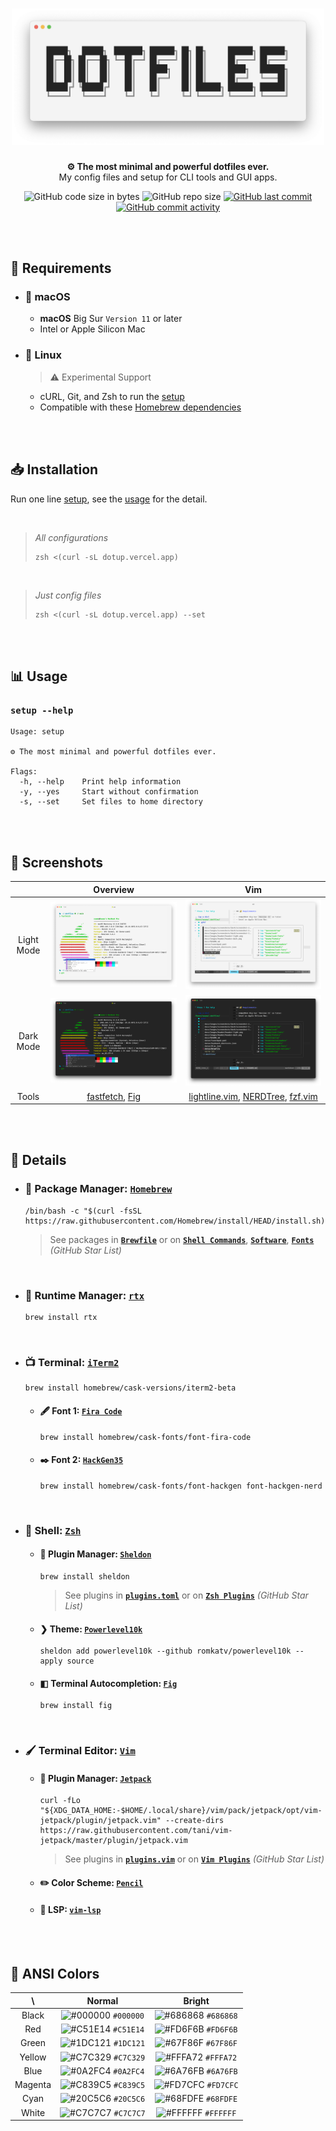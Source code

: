 <h1 align="center">
  <picture>
    <source
      srcset="https://raw.githubusercontent.com/5ouma/dotfiles/main/docs/images/header/header-light.png"
      media="(prefers-color-scheme: light)"
    />
    <source
      srcset="https://raw.githubusercontent.com/5ouma/dotfiles/main/docs/images/header/header-dark.png"
      media="(prefers-color-scheme: dark)"
    />
    <!-- markdownlint-disable MD013 -->
    <img width=500px alt="header" src="https://raw.githubusercontent.com/5ouma/dotfiles/main/docs/images/header/header-light.png" />
  </picture>
</h1>

<div align="center">

**⚙ The most minimal and powerful dotfiles ever.** <br />
My config files and setup for CLI tools and GUI apps.

![GitHub code size in bytes](https://img.shields.io/github/languages/code-size/5ouma/dotfiles?style=flat-square)
![GitHub repo size](https://img.shields.io/github/repo-size/5ouma/dotfiles?style=flat-square)
[![GitHub last commit](https://img.shields.io/github/last-commit/5ouma/dotfiles?style=flat-square)](https://github.com/5ouma/dotfiles/commit/HEAD)
[![GitHub commit activity](https://img.shields.io/github/commit-activity/m/5ouma/dotfiles?style=flat-square)](https://github.com/5ouma/dotfiles/commits/main)

</div>

<br /><br />

## 🔐 Requirements

- ### 🍎 macOS

  - **macOS** Big Sur `Version 11` or later
  - Intel or Apple Silicon Mac

- ### 🐧 Linux

  > ⚠️ Experimental Support

  - cURL, Git, and Zsh to run the [setup](../setup)
  - Compatible with these [Homebrew dependencies](https://docs.brew.sh/Homebrew-on-Linux#requirements)

<br /><br />

## 📥 Installation

Run one line [setup](../setup), see the [usage](#-usage) for the detail.

<br />

> _All configurations_
>
> ```shell
> zsh <(curl -sL dotup.vercel.app)
> ```

<br />

> _Just config files_
>
> ```shell
> zsh <(curl -sL dotup.vercel.app) --set
> ```

<br /><br />

## 📊 Usage

### `setup --help`

```shell
Usage: setup

⚙️ The most minimal and powerful dotfiles ever.

Flags:
  -h, --help    Print help information
  -y, --yes     Start without confirmation
  -s, --set     Set files to home directory
```

<br /><br />

## 🌄 Screenshots

|            |      Overview       |                  Vim                   |
| :--------: | :-----------------: | :------------------------------------: |
| Light Mode | ![Overview - Light] |             ![Vim - Light]             |
| Dark Mode  | ![Overview - Dark]  |             ![Vim - Dark]              |
|   Tools    | [fastfetch], [Fig]  | [lightline.vim], [NERDTree], [fzf.vim] |

[Overview - Light]: ./images/screenshots/light/overview.png
[Overview - Dark]: ./images/screenshots/dark/overview.png
[Vim - Light]: ./images/screenshots/light/vim.png
[Vim - Dark]: ./images/screenshots/dark/vim.png
[fastfetch]: https://github.com/fastfetch-cli/fastfetch
[Fig]: https://fig.io
[lightline.vim]: https://github.com/itchyny/lightline.vim
[NERDTree]: https://github.com/preservim/nerdtree
[fzf.vim]: https://github.com/junegunn/fzf.vim

<br /><br />

## 📝 Details

- ### 🍺 Package Manager: [`Homebrew`](https://brew.sh)

  ```shell
  /bin/bash -c "$(curl -fsSL https://raw.githubusercontent.com/Homebrew/install/HEAD/install.sh)"
  ```

  > See packages in **[`Brewfile`]**
  > or on **[`Shell Commands`]**, **[`Software`]**, **[`Fonts`]** _(GitHub Star List)_

  [`Brewfile`]: ../data/Brewfile
  [`Shell Commands`]: https://github.com/stars/5ouma/lists/shell-commands
  [`Software`]: https://github.com/stars/5ouma/lists/software
  [`Fonts`]: https://github.com/stars/5ouma/lists/fonts

<br />

- ### 📼 Runtime Manager: [`rtx`](https://github.com/jdxcode/rtx)

  ```shell
  brew install rtx
  ```

<br />

- ### 📺 Terminal: [`iTerm2`](https://iterm2.com)

  ```shell
  brew install homebrew/cask-versions/iterm2-beta
  ```

  - #### 🖋 Font 1: [`Fira Code`](https://github.com/tonsky/FiraCode)

    ```shell
    brew install homebrew/cask-fonts/font-fira-code
    ```

  - #### ✒️ Font 2: [`HackGen35`](https://github.com/yuru7/hackgen)

    ```shell
    brew install homebrew/cask-fonts/font-hackgen font-hackgen-nerd
    ```

<br />

- ### 🐚 Shell: [`Zsh`](https://zsh.org)

  - #### 🔌 Plugin Manager: [`Sheldon`](https://github.com/rossmacarthur/sheldon)

    ```shell
    brew install sheldon
    ```

    > See plugins in **[`plugins.toml`]**
    > or on **[`Zsh Plugins`]** _(GitHub Star List)_

    [`plugins.toml`]: ../packages/sheldon/.config/sheldon/plugins.toml
    [`Zsh Plugins`]: https://github.com/stars/5ouma/lists/zsh-plugins

  - #### ❯ Theme: [`Powerlevel10k`](https://github.com/romkatv/powerlevel10k)

    ```shell
    sheldon add powerlevel10k --github romkatv/powerlevel10k --apply source
    ```

  - #### ◧ Terminal Autocompletion: [`Fig`](https://fig.io)

    ```shell
    brew install fig
    ```

<br />

- ### 🖌 Terminal Editor: [`Vim`](https://www.vim.org)

  - #### 🚀 Plugin Manager: [`Jetpack`](https://github.com/5ouma/vim-jetpack)

    ```shell
    curl -fLo "${XDG_DATA_HOME:-$HOME/.local/share}/vim/pack/jetpack/opt/vim-jetpack/plugin/jetpack.vim" --create-dirs https://raw.githubusercontent.com/tani/vim-jetpack/master/plugin/jetpack.vim
    ```

    > See plugins in **[`plugins.vim`]**
    > or on **[`Vim Plugins`]** _(GitHub Star List)_

    [`plugins.vim`]: ../packages/vim/.config/vim/plugins.vim
    [`Vim Plugins`]: https://github.com/stars/5ouma/lists/vim-plugins

  - #### ✏️ Color Scheme: [`Pencil`](https://github.com/5ouma/vim-colors-pencil)

  - #### 💾 LSP: [`vim-lsp`](https://github.com/prabirshrestha/vim-lsp)

<br /><br />

## 🎨 ANSI Colors

|   \     |        Normal        |        Bright        |
| :-----: | :------------------: | :------------------: |
|  Black  | ![#000000] `#000000` | ![#686868] `#686868` |
|   Red   | ![#C51E14] `#C51E14` | ![#FD6F6B] `#FD6F6B` |
|  Green  | ![#1DC121] `#1DC121` | ![#67F86F] `#67F86F` |
| Yellow  | ![#C7C329] `#C7C329` | ![#FFFA72] `#FFFA72` |
|  Blue   | ![#0A2FC4] `#0A2FC4` | ![#6A76FB] `#6A76FB` |
| Magenta | ![#C839C5] `#C839C5` | ![#FD7CFC] `#FD7CFC` |
|  Cyan   | ![#20C5C6] `#20C5C6` | ![#68FDFE] `#68FDFE` |
|  White  | ![#C7C7C7] `#C7C7C7` | ![#FFFFFF] `#FFFFFF` |

[#000000]: https://via.placeholder.com/15/000000/000000.png
[#686868]: https://via.placeholder.com/15/686868/686868.png
[#C51E14]: https://via.placeholder.com/15/C51E14/C51E14.png
[#FD6F6B]: https://via.placeholder.com/15/FD6F6B/FD6F6B.png
[#1DC121]: https://via.placeholder.com/15/1DC121/1DC121.png
[#67F86F]: https://via.placeholder.com/15/67F86F/67F86F.png
[#C7C329]: https://via.placeholder.com/15/C7C329/C7C329.png
[#FFFA72]: https://via.placeholder.com/15/FFFA72/FFFA72.png
[#0A2FC4]: https://via.placeholder.com/15/0A2FC4/0A2FC4.png
[#6A76FB]: https://via.placeholder.com/15/6A76FB/6A76FB.png
[#C839C5]: https://via.placeholder.com/15/C839C5/C839C5.png
[#FD7CFC]: https://via.placeholder.com/15/FD7CFC/FD7CFC.png
[#20C5C6]: https://via.placeholder.com/15/20C5C6/20C5C6.png
[#68FDFE]: https://via.placeholder.com/15/68FDFE/68FDFE.png
[#C7C7C7]: https://via.placeholder.com/15/C7C7C7/C7C7C7.png
[#FFFFFF]: https://via.placeholder.com/15/FFFFFF/FFFFFF.png
